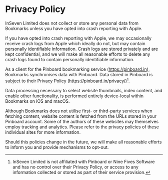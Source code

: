 # Privacy Policy

InSeven Limited does not collect or store any personal data from Bookmarks unless you have opted into crash reporting with Apple.

If you have opted into crash reporting with Apple, we may occasionally receive crash logs from Apple which ideally do not, but may contain personally identifiable information. Crash logs are stored privately and are kept confidential, and we will make all reasonable efforts to delete any crash logs found to contain personally identifiable information.

As a client for the Pinboard bookmarking service (https://pinboard.in), Bookmarks synchronises data with Pinboard. Data stored in Pinboard is subject to their Privacy Policy (https://pinboard.in/privacy/)[^1].

Data processing necessary to select website thumbnails, index content, and enable other functionality, is  performed entirely device-local within Bookmarks on iOS and macOS.

Although Bookmarks does not utilise first- or third-party services when fetching content, website content is fetched from the URLs stored in your Pinboard account. Some of the authors of these websites may themselves employ tracking and analytics. Please refer to the privacy policies of these individual sites for more information.

Should this policies change in the future, we will make all reasonable efforts to inform you and provide mechanisms to opt-out.

[^1]: InSeven Limited is not affiliated with Pinboard or Nine Fives Software and has no control over their Privacy Policy, or access to any information collected or stored as part of their service provision.